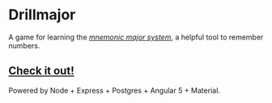# Drillmajor
A game for learning the *[mnemonic major system](https://en.wikipedia.org/wiki/Mnemonic_major_system)*, a helpful tool to remember numbers. 

## [Check it out!](http://104.223.59.101:3001/)

Powered by Node + Express + Postgres + Angular 5 + Material.
